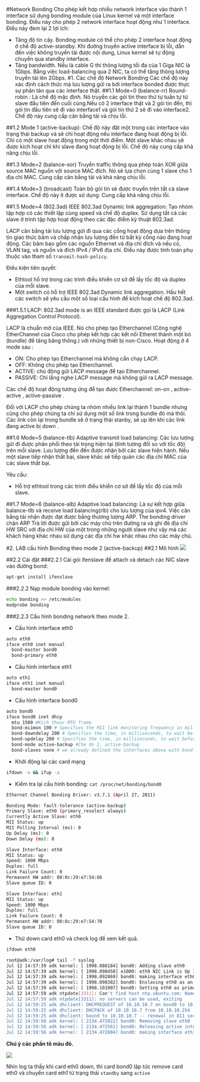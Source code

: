 #Network Bonding
Cho phép kết hợp nhiều network interface vào thành 1 interface sử dụng bonding module của Linux kernel và một interface bonding. Điều này cho phép 2 network interface hoạt động như 1 interface. Điều này đem lại 2 lợi ích:
- Tăng độ tin cậy. Bonding module có thể cho phép 2 interface hoạt động ở chế độ active-standby. Khi đường truyền active interface bị lỗi, dẫn đến việc không truyền tải được nội dung, Linux kernel sẽ tự động chuyển qua standby interface.
- Tăng bandwidth. Nếu là cable G thì thông lượng tối đa của 1 Giga NIC là 1Gbps. Bằng việc load-balancing qua 2 NIC, ta có thể tăng thông lượng truyền tải lên 2Gbps.
#1. Các chế độ Network Bonding
Các chế độ này xác định cách thức mà lưu lượng gửi ra bởi interface bonded được thực sự phân tán qua các interface thật.
##1.1 Mode=0 (balance-rr)
Round-robin : Là chế độ mặc định. Nó truyền các gói tin theo thứ tự tuần tự từ slave đầu tiên đến cuối cùng.Nếu có 2 interface thật và 2 gói tin đến, thì gói tin đầu tiên sẽ đi vào interface1 và gói tin thứ 2 sẽ đi vào interface2. Chế độ này cung cấp cân bằng tải và chịu lỗi.

##1.2 Mode 1 (active-backup):
Chế độ này đặt một trong các interface vào trạng thái backup và sẽ chỉ hoạt động nếu interface đang hoạt động bị lỗi. Chỉ có một slave hoạt động trong một thời điểm. Một slave khác nhau sẽ được kích hoạt chỉ khi slave đang hoạt động bị lỗi. Chế độ này cung cấp khả năng chịu lỗi.

##1.3 Mode=2 (balance-xor)
Truyền traffic thông qua phép toán XOR giữa source MAC nguồn với source MAC đích. Nó sẽ lựa chọn cùng 1 slave cho 1 địa chỉ MAC. Cung cấp cân bằng tải và khả năng chịu lỗi.

##1.4 Mode=3 (broadcast)
Toàn bộ gói tin sẽ được truyền trên tất cả slave interface. Chế độ này ít được sử dụng. Cung cấp khả năng chịu lỗi.

##1.5 Mode=4 (802.3ad)
IEEE 802.3ad Dynamic link aggregation: Tạo nhóm tập hợp có các thiết lập cùng speed và chế độ duplex. Sử dụng tất cả các slave ở trình tập hợp hoạt động theo các đặc điểm kỹ thuật 802.3ad.

LACP cân bằng tải lưu lượng gửi đi qua các cổng hoạt động dựa trên thông tin giao thức băm và chấp nhận lưu lượng đến từ bất kỳ cổng nào đang hoạt động. Các băm bao gồm các nguồn Ethernet và địa chỉ đích và nếu có, VLAN tag, và nguồn và đích IPv4 / IPv6 địa chỉ. Điều này được tính toán phụ thuộc vào tham số `transmit-hash-policy`.

Điều kiện tiên quyết:
- Ethtool hỗ trợ trong các trình điều khiển cơ sở để lấy tốc độ và duplex của mỗi slave.
- Một switch có hỗ trợ IEEE 802.3ad Dynamic link aggregation. Hầu hết các switch sẽ yêu cầu một số loại cấu hình để kích hoạt chế độ 802.3ad.

###1.5.1 LACP:
802.3ad mode is an IEEE standard được gọi là LACP (Link Aggregation Control Protocol).

LACP là chuẩn mở của IEEE. Nó cho phép tạo Etherchannel (Công nghệ EtherChannel của Cisco cho phép kết hợp các kết nối Etheret thành một bó (bundle) để tăng băng thông.) với những thiết bị non-Cisco. Hoạt động ở 4 mode sau :
- ON: Cho phép tạo Etherchannel mà không cần chạy LACP.
- OFF: Không cho phép tạo Etherchannel.
- ACTIVE: chủ động gửi LACP message để tạo Etherchannel.
- PASSIVE: Chỉ lắng nghe LACP message mà không gửi ra LACP message.

Các chế độ hoạt động tương ứng để tạo được Etherchannel: on-on , active-active , active-passive .

Đối với LACP cho phép chúng ta nhóm nhiều link lại thành 1 bundle nhưng cũng cho phép chúng ta chỉ sử dụng một số link trong bundle đó mà thôi. Các link còn lại trong bundle sẽ ở trạng thái stanby, sẽ up lên khi các link đang active bị down .

##1.6 Mode=5 (balance-tlb)
Adaptive transmit load balancing: Các lưu lượng gửi đi được phân phối theo tải trọng hiện tại (tính tương đối so với tốc độ) trên mỗi slave. Lưu lượng đến đến được nhận bởi các slave hiện hành. Nếu một slave tiếp nhận thất bại, slave khác sẽ tiếp quản các địa chỉ MAC của các slave thất bại.

Yêu cầu:
  - Hỗ trợ ethtool trong các trình điều khiển cơ sở để lấy tốc độ của mỗi slave.


##1.7 Mode=6 (balance-alb)
Adaptive load balancing: Là sự kết hợp giữa balance-tlb và receive load balancing(rlb) cho lưu lượng của ipv4. Việc cân bằng tải nhận được đạt được bằng thương lượng ARP. The bonding driver chặn ARP Trả lời được gửi bởi các máy chủ trên đường ra và ghi đè địa chỉ HW SRC với địa chỉ HW của một trong những người slave như vậy mà các khách hàng khác nhau sử dụng các địa chỉ hw khác nhau cho các máy chủ.


#2. LAB cấu hình Bonding theo mode 2 (active-backup)
##2.1 Mô hình
![](http://i.imgur.com/ReJmZM4.png)

##2.2 Cài đặt
###2.2.1 Cài gói ifenslave để attach và detach các NIC slave vào đường bond:
```sh
apt-get install ifenslave
```
###2.2.2 Nạp module bonding vào kernel:
```sh
echo bonding >> /etc/modules
modprobe bonding
```
###2.2.3 Cấu hình bonding network theo mode 2.
- Cấu hình interface eth0
```sh
auto eth0
iface eth0 inet manual
  bond-master bond0
  bond-primary eth0
```

- Cấu hình interface eth1
```sh
auto eth1
iface eth1 inet manual
  bond-master bond0
```

- Cấu hình interface bond0
```sh
auto bond0
iface bond0 inet dhcp
  mtu 1500 #Kich thuoc MTU frame
  bond-miimon 100 # Specifies the MII link monitoring frequency in milliseconds. This determines how often the link state of each slave is inspected for link failures.
  bond-downdelay 200 # Specifies the time, in milliseconds, to wait before disabling a slave after a link failure has been detected.
  bond-updelay 200 # Specifies the time, in milliseconds, to wait before enabling a slave after a link recovery has been detected.
  bond-mode active-backup #Che do 2, active-backup
  bond-slaves none # we already defined the interfaces above with bond-master
```

- Khởi động lại các card mạng
```sh
ifdown -a && ifup -a
```

- Kiểm tra lại cấu hình bonding: `cat /proc/net/bonding/bond0`
```sh
Ethernet Channel Bonding Driver: v3.7.1 (April 27, 2011)

Bonding Mode: fault-tolerance (active-backup)
Primary Slave: eth0 (primary_reselect always)
Currently Active Slave: eth0
MII Status: up
MII Polling Interval (ms): 0
Up Delay (ms): 0
Down Delay (ms): 0

Slave Interface: eth0
MII Status: up
Speed: 1000 Mbps
Duplex: full
Link Failure Count: 0
Permanent HW addr: 00:0c:29:e7:54:66
Slave queue ID: 0

Slave Interface: eth1
MII Status: up
Speed: 1000 Mbps
Duplex: full
Link Failure Count: 0
Permanent HW addr: 00:0c:29:e7:54:70
Slave queue ID: 0
```

- Thử down card eth0 và check log để xem kết quả.
```sh
ifdown eth0
```

```sh
root@adk:/var/log# tail -f syslog
Jul 12 14:57:39 adk kernel: [ 1998.086184] bond0: Adding slave eth0
Jul 12 14:57:39 adk kernel: [ 1998.090458] e1000: eth0 NIC Link is Up 1000 Mbps Full Duplex, Flow Control: None
Jul 12 14:57:39 adk kernel: [ 1998.092869] bond0: making interface eth0 the new active one
Jul 12 14:57:39 adk kernel: [ 1998.098382] bond0: Enslaving eth0 as an active interface with an up link
Jul 12 14:57:39 adk kernel: [ 1998.101007] bond0: Setting eth0 as primary slave
Jul 12 14:57:59 adk ntpdate[3311]: Can't find host ntp.ubuntu.com: Name or service not known (-2)
Jul 12 14:57:59 adk ntpdate[3311]: no servers can be used, exiting
Jul 12 14:59:25 adk dhclient: DHCPREQUEST of 10.10.10.7 on bond0 to 10.10.10.254 port 67 (xid=0x5dbfe8b2)
Jul 12 14:59:25 adk dhclient: DHCPACK of 10.10.10.7 from 10.10.10.254
Jul 12 14:59:25 adk dhclient: bound to 10.10.10.7 -- renewal in 811 seconds.
Jul 12 14:59:56 adk kernel: [ 2134.472022] bond0: Removing slave eth0
Jul 12 14:59:56 adk kernel: [ 2134.472561] bond0: Releasing active interface eth0
Jul 12 14:59:56 adk kernel: [ 2134.472804] bond0: making interface eth1 the new active one
```

**Chú ý các phần tô màu đỏ.**

![](http://image.prntscr.com/image/0cc52fa5c4f642d9a0e08702e6d2fb89.png)


Nhìn log ta thấy khi card eth0 down, thì card bond0 lập tức remove card eth0 và chuyển card eth1 từ trạng thái `standby` sang `active`
